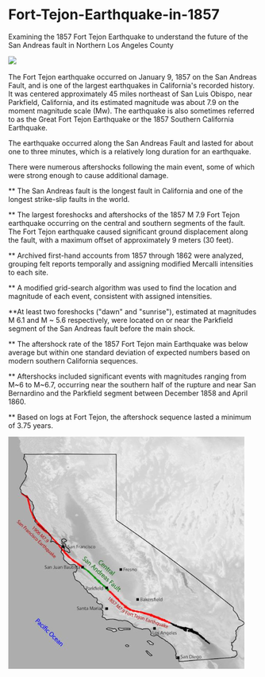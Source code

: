 # Fort-Tejon-Earthquake-in-1857
Examining the 1857 Fort Tejon Earthquake to understand the future of the San Andreas fault in Northern Los Angeles County

![](img/fort_tejon_modern.png)


The Fort Tejon earthquake occurred on January 9, 1857 on the San Andreas Fault, and is one of the largest earthquakes in California's recorded history. It was centered approximately 45 miles northeast of San Luis Obispo, near Parkfield, California, and its estimated magnitude was about 7.9 on the moment magnitude scale (Mw). The earthquake is also sometimes referred to as the Great Fort Tejon Earthquake or the 1857 Southern California Earthquake.

The earthquake occurred along the San Andreas Fault and lasted for about one to three minutes, which is a relatively long duration for an earthquake.

There were numerous aftershocks following the main event, some of which were strong enough to cause additional damage.

** The San Andreas fault is the longest fault in California and one of the longest strike-slip faults in the world.

** The largest foreshocks and aftershocks of the 1857 M 7.9 Fort Tejon earthquake occurring on the central and southern segments of the fault. The Fort Tejon earthquake caused significant ground displacement along the fault, with a maximum offset of approximately 9 meters (30 feet).

** Archived first-hand accounts from 1857 through 1862 were analyzed, grouping felt reports temporally and assigning modified Mercalli intensities to each site.

** A modified grid-search algorithm was used to find the location and magnitude of each event, consistent with assigned intensities.

**At least two foreshocks ("dawn" and "sunrise"), estimated at magnitudes M 6.1 and M ~ 5.6 respectively, were located on or near the Parkfield segment of the San Andreas fault before the main shock.

** The aftershock rate of the 1857 Fort Tejon main Earthquake was below average but within one standard deviation of expected numbers based on modern southern California sequences.

** Aftershocks included significant events with magnitudes ranging from M~6 to M~6.7, occurring near the southern half of the rupture and near San Bernardino and the Parkfield segment between December 1858 and April 1860.

** Based on logs at Fort Tejon, the aftershock sequence lasted a minimum of 3.75 years.

![](img/CA_1857_1906.png)






